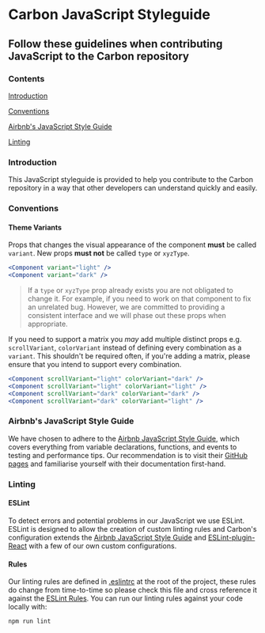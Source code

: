 # Carbon JavaScript Styleguide
## Follow these guidelines when contributing JavaScript to the Carbon repository

### Contents

[Introduction](#introduction)

[Conventions](#conventions)

[Airbnb's JavaScript Style Guide](#airbnbs-javascript-style-guide)

[Linting](#linting)

### Introduction
This JavaScript styleguide is provided to help you contribute to the Carbon repository in a way that other developers can understand quickly and easily. 

### Conventions

#### Theme Variants
Props that changes the visual appearance of the component **must** be called `variant`. New props **must not** be called `type` or `xyzType`.

```jsx
<Component variant="light" />
<Component variant="dark" />
```

> If a `type` or `xyzType` prop already exists you are not obligated to change it. For example, if you need to work on that component to fix an unrelated bug. However, we are committed to providing a consistent interface and we will phase out these props when appropriate.

If you need to support a matrix you *may* add multiple distinct props e.g. `scrollVariant`, `colorVariant` instead of defining every combination as a `variant`. This shouldn't be required often, if you're adding a matrix, please ensure that you intend to support every combination.
```jsx
<Component scrollVariant="light" colorVariant="dark" />
<Component scrollVariant="light" colorVariant="light" />
<Component scrollVariant="dark" colorVariant="dark" />
<Component scrollVariant="dark" colorVariant="light" />
```

### Airbnb's JavaScript Style Guide
We have chosen to adhere to the [Airbnb JavaScript Style Guide](https://github.com/airbnb/javascript), which covers everything from variable declarations, functions, and events to testing and performance tips. Our recommendation is to visit their [GitHub pages](https://github.com/airbnb/javascript) and familiarise yourself with their documentation first-hand.

### Linting
#### ESLint 
To detect errors and potential problems in our JavaScript we use ESLint. ESLint is designed to allow the creation of custom linting rules and Carbon's configuration extends the [Airbnb JavaScript Style Guide](https://github.com/airbnb/javascript) and [ESLint-plugin-React](https://www.npmjs.com/package/eslint-plugin-react) with a few of our own custom configurations.

#### Rules
Our linting rules are defined in [.eslintrc](../.eslintrc) at the root of the project, these rules do change from time-to-time so please check this file and cross reference it against the [ESLint Rules](https://eslint.org/docs/rules/). You can run our linting rules against your code locally with:
```
npm run lint
```
